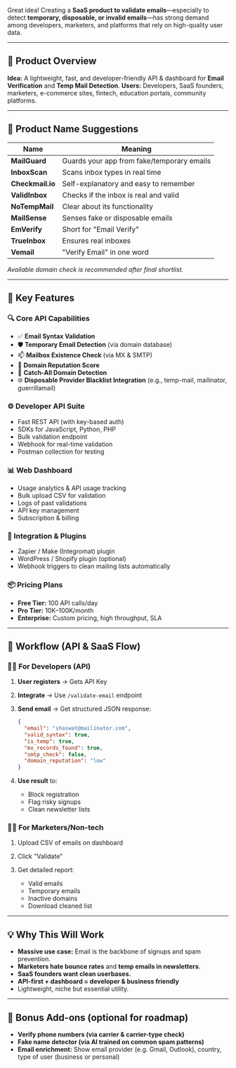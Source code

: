 Great idea! Creating a **SaaS product to validate emails**—especially to detect **temporary, disposable, or invalid emails**—has strong demand among developers, marketers, and platforms that rely on high-quality user data.

---

## 🧠 Product Overview

**Idea:** A lightweight, fast, and developer-friendly API & dashboard for **Email Verification** and **Temp Mail Detection**.
**Users:** Developers, SaaS founders, marketers, e-commerce sites, fintech, education portals, community platforms.

---

## 🧪 Product Name Suggestions

| Name             | Meaning                                    |
| ---------------- | ------------------------------------------ |
| **MailGuard**    | Guards your app from fake/temporary emails |
| **InboxScan**    | Scans inbox types in real time             |
| **Checkmail.io** | Self-explanatory and easy to remember      |
| **ValidInbox**   | Checks if the inbox is real and valid      |
| **NoTempMail**   | Clear about its functionality              |
| **MailSense**    | Senses fake or disposable emails           |
| **EmVerify**     | Short for "Email Verify"                   |
| **TrueInbox**    | Ensures real inboxes                       |
| **Vemail**       | "Verify Email" in one word                 |

*Available domain check is recommended after final shortlist.*

---

## 🚀 Key Features

### 🔍 Core API Capabilities

* ✅ **Email Syntax Validation**
* 🛡️ **Temporary Email Detection** (via domain database)
* 📫 **Mailbox Existence Check** (via MX & SMTP)
* 🧠 **Domain Reputation Score**
* 🧾 **Catch-All Domain Detection**
* 🌐 **Disposable Provider Blacklist Integration** (e.g., temp-mail, mailinator, guerrillamail)

### ⚙️ Developer API Suite

* Fast REST API (with key-based auth)
* SDKs for JavaScript, Python, PHP
* Bulk validation endpoint
* Webhook for real-time validation
* Postman collection for testing

### 📊 Web Dashboard

* Usage analytics & API usage tracking
* Bulk upload CSV for validation
* Logs of past validations
* API key management
* Subscription & billing

### 🧩 Integration & Plugins

* Zapier / Make (Integromat) plugin
* WordPress / Shopify plugin (optional)
* Webhook triggers to clean mailing lists automatically

### 📦 Pricing Plans

* **Free Tier:** 100 API calls/day
* **Pro Tier:** 10K–100K/month
* **Enterprise:** Custom pricing, high throughput, SLA

---

## 🔄 Workflow (API & SaaS Flow)

### 🧑‍💻 For Developers (API)

1. **User registers** → Gets API Key
2. **Integrate** → Use `/validate-email` endpoint
3. **Send email** → Get structured JSON response:

   ```json
   {
     "email": "shaswat@mailinator.com",
     "valid_syntax": true,
     "is_temp": true,
     "mx_records_found": true,
     "smtp_check": false,
     "domain_reputation": "low"
   }
   ```
4. **Use result** to:

   * Block registration
   * Flag risky signups
   * Clean newsletter lists

### 🧑‍💼 For Marketers/Non-tech

1. Upload CSV of emails on dashboard
2. Click "Validate"
3. Get detailed report:

   * Valid emails
   * Temporary emails
   * Inactive domains
   * Download cleaned list

---

## 💡 Why This Will Work

* **Massive use case:** Email is the backbone of signups and spam prevention.
* **Marketers hate bounce rates** and **temp emails in newsletters**.
* **SaaS founders want clean userbases.**
* **API-first + dashboard = developer & business friendly**
* Lightweight, niche but essential utility.

---

## 📣 Bonus Add-ons (optional for roadmap)

* **Verify phone numbers (via carrier & carrier-type check)**
* **Fake name detector (via AI trained on common spam patterns)**
* **Email enrichment:** Show email provider (e.g. Gmail, Outlook), country, type of user (business or personal)